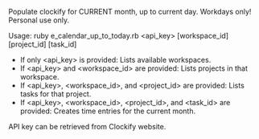 Populate clockify for CURRENT month, up to current day. Workdays only! Personal use only.

Usage: ruby e_calendar_up_to_today.rb <api_key> [workspace_id] [project_id] [task_id]
  - If only <api_key> is provided: Lists available workspaces.
  - If <api_key> and <workspace_id> are provided: Lists projects in that workspace.
  - If <api_key>, <workspace_id>, and <project_id> are provided: Lists tasks for that project.
  - If <api_key>, <workspace_id>, <project_id>, and <task_id> are provided: Creates time entries for the current month.


API key can be retrieved from Clockify website.
